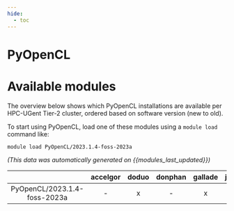 ```yaml
---
hide:
  - toc
---
```


PyOpenCL
========

# Available modules


The overview below shows which PyOpenCL installations are available per HPC-UGent Tier-2 cluster, ordered based on software version (new to old).

To start using PyOpenCL, load one of these modules using a `module load` command like:

```shell
module load PyOpenCL/2023.1.4-foss-2023a
```

*(This data was automatically generated on {{modules_last_updated}})*  

| |accelgor|doduo|donphan|gallade|joltik|shinx|
| :---: | :---: | :---: | :---: | :---: | :---: | :---: |
|PyOpenCL/2023.1.4-foss-2023a|-|x|-|x|-|-|
